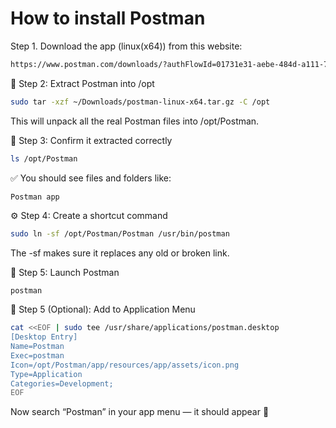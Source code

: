 # How to install Postman

Step 1. Download the app (linux(x64)) from this website:

```bash
https://www.postman.com/downloads/?authFlowId=01731e31-aebe-484d-a111-7f55812a16c9
```
🧱 Step 2: Extract Postman into /opt

```bash
sudo tar -xzf ~/Downloads/postman-linux-x64.tar.gz -C /opt
```
This will unpack all the real Postman files into /opt/Postman.

🧩 Step 3: Confirm it extracted correctly

```bash
ls /opt/Postman
```

✅ You should see files and folders like:

```bash
Postman app
```

⚙️ Step 4: Create a shortcut command

```bash
sudo ln -sf /opt/Postman/Postman /usr/bin/postman
```
The -sf makes sure it replaces any old or broken link.

🚀 Step 5: Launch Postman

```
postman
```

🧩 Step 5 (Optional): Add to Application Menu

```bash
cat <<EOF | sudo tee /usr/share/applications/postman.desktop
[Desktop Entry]
Name=Postman
Exec=postman
Icon=/opt/Postman/app/resources/app/assets/icon.png
Type=Application
Categories=Development;
EOF
```
Now search “Postman” in your app menu — it should appear 🎯